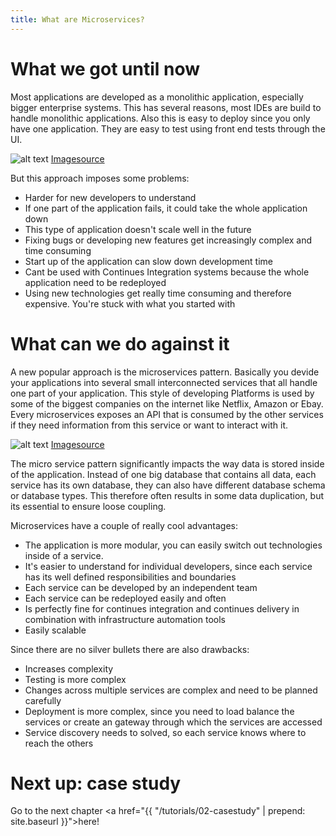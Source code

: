 ```yaml
---
title: What are Microservices?
---
```


# What we got until now
Most applications are developed as a monolithic application, especially bigger enterprise systems. This has several reasons, most IDEs are build to handle monolithic applications. Also this is easy to deploy since you only have one application. They are easy to test using front end tests through the UI.

![alt text](http://bits.citrusbyte.com/images/posts/2015-08-24-microservices-monolith.png "Monolithc Application")
[Imagesource](http://bits.citrusbyte.com/images/posts/2015-08-24-microservices-monolith.png)

But this approach imposes some problems:

- Harder for new developers to understand
- If one part of the application fails, it could take the whole application down
- This type of application doesn't scale well in the future
- Fixing bugs or developing new features get increasingly complex and time consuming
- Start up of the application can slow down development time
- Cant be used with Continues Integration systems because the whole application need to be redeployed
- Using new technologies get really time consuming and therefore expensive. You're stuck with what you started with


# What can we do against it
A new popular approach is the microservices pattern. Basically you devide your applications into several small interconnected services that all handle one part of your application. This style of developing Platforms is used by some of the biggest companies on the internet like Netflix, Amazon or Ebay. Every microservices exposes an API that is consumed by the other services if they need information from this service or want to interact with it.

![alt text](http://bits.citrusbyte.com/images/posts/2015-08-24-microservices-architecture.png "Microservice Application")
[Imagesource](http://bits.citrusbyte.com/images/posts/2015-08-24-microservices-architecture.png)

The micro service pattern significantly impacts the way data is stored inside of the application. Instead of one big database that contains all data, each service has its own database, they can also have different database schema or database types. This therefore often results in some data duplication, but its essential to ensure loose coupling.

Microservices have a couple of really cool advantages:

- The application is more modular, you can easily switch out technologies inside of a service.
- It's easier to understand for individual developers, since each service has its well defined responsibilities and boundaries
- Each service can be developed by an independent team
- Each service can be redeployed easily and often
- Is perfectly fine for continues integration and continues delivery in combination with infrastructure automation tools
- Easily scalable


Since there are no silver bullets there are also drawbacks:

- Increases complexity
- Testing is more complex
- Changes across multiple services are complex and need to be planned carefully
- Deployment is more complex, since you need to load balance the services or create an gateway through which the services are accessed
- Service discovery needs to solved, so each service knows where to reach the others

# Next up: case study

Go to the next chapter <a href="{{ "/tutorials/02-casestudy" | prepend: site.baseurl }}">here</a>!
